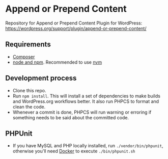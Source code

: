 # Append or Prepend Content

Repository for Append or Prepend Content Plugin for WordPress: https://wordpress.org/support/plugin/append-or-prepend-content/

## Requirements

- [Composer](https://getcomposer.org/)
- [node and npm](https://nodejs.org/es/). Recommended to use [nvm](https://github.com/nvm-sh/nvm)

## Development process

- Clone this repo.
- Run `npm install`. This will install a set of dependencies to make builds and WordPress.org workflows better. It also run PHPCS to format and clean the code.
- Whenever a commit is done, PHPCS will run warning or erroring if something needs to be said about the committed code. 

## PHPUnit

- If you have MySQL and PHP locally installed, run `./vendor/bin/phpunit`, otherwise you'll need [Docker](https://www.docker.com/) to execute `./bin/phpunit.sh`